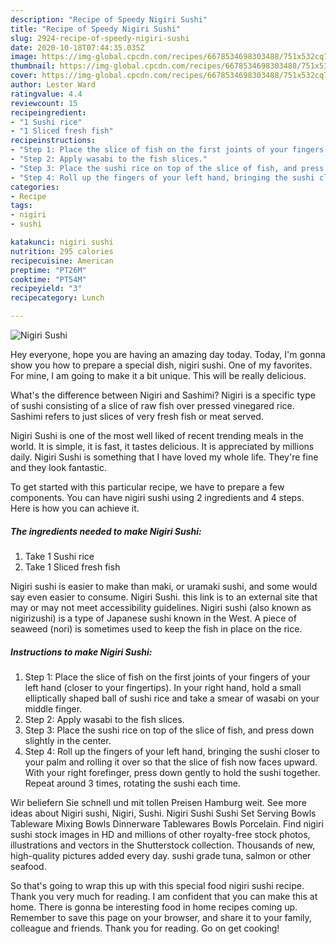 ```yaml
---
description: "Recipe of Speedy Nigiri Sushi"
title: "Recipe of Speedy Nigiri Sushi"
slug: 2924-recipe-of-speedy-nigiri-sushi
date: 2020-10-18T07:44:35.035Z
image: https://img-global.cpcdn.com/recipes/6678534698303488/751x532cq70/nigiri-sushi-recipe-main-photo.jpg
thumbnail: https://img-global.cpcdn.com/recipes/6678534698303488/751x532cq70/nigiri-sushi-recipe-main-photo.jpg
cover: https://img-global.cpcdn.com/recipes/6678534698303488/751x532cq70/nigiri-sushi-recipe-main-photo.jpg
author: Lester Ward
ratingvalue: 4.4
reviewcount: 15
recipeingredient:
- "1 Sushi rice"
- "1 Sliced fresh fish"
recipeinstructions:
- "Step 1: Place the slice of fish on the first joints of your fingers of your left hand (closer to your fingertips). In your right hand, hold a small elliptically shaped ball of sushi rice and take a smear of wasabi on your middle finger."
- "Step 2: Apply wasabi to the fish slices."
- "Step 3: Place the sushi rice on top of the slice of fish, and press down slightly in the center."
- "Step 4: Roll up the fingers of your left hand, bringing the sushi closer to your palm and rolling it over so that the slice of fish now faces upward. With your right forefinger, press down gently to hold the sushi together. Repeat around 3 times, rotating the sushi each time."
categories:
- Recipe
tags:
- nigiri
- sushi

katakunci: nigiri sushi 
nutrition: 295 calories
recipecuisine: American
preptime: "PT26M"
cooktime: "PT54M"
recipeyield: "3"
recipecategory: Lunch

---
```



![Nigiri Sushi](https://img-global.cpcdn.com/recipes/6678534698303488/751x532cq70/nigiri-sushi-recipe-main-photo.jpg)

Hey everyone, hope you are having an amazing day today. Today, I'm gonna show you how to prepare a special dish, nigiri sushi. One of my favorites. For mine, I am going to make it a bit unique. This will be really delicious.

What&#39;s the difference between Nigiri and Sashimi? Nigiri is a specific type of sushi consisting of a slice of raw fish over pressed vinegared rice. Sashimi refers to just slices of very fresh fish or meat served.

Nigiri Sushi is one of the most well liked of recent trending meals in the world. It is simple, it is fast, it tastes delicious. It is appreciated by millions daily. Nigiri Sushi is something that I have loved my whole life. They're fine and they look fantastic.


To get started with this particular recipe, we have to prepare a few components. You can have nigiri sushi using 2 ingredients and 4 steps. Here is how you can achieve it.

<!--inarticleads1-->

##### The ingredients needed to make Nigiri Sushi:

1. Take 1 Sushi rice
1. Take 1 Sliced fresh fish


Nigiri sushi is easier to make than maki, or uramaki sushi, and some would say even easier to consume. Nigiri Sushi. this link is to an external site that may or may not meet accessibility guidelines. Nigiri sushi (also known as nigirizushi) is a type of Japanese sushi known in the West. A piece of seaweed (nori) is sometimes used to keep the fish in place on the rice. 

<!--inarticleads2-->

##### Instructions to make Nigiri Sushi:

1. Step 1: Place the slice of fish on the first joints of your fingers of your left hand (closer to your fingertips). In your right hand, hold a small elliptically shaped ball of sushi rice and take a smear of wasabi on your middle finger.
1. Step 2: Apply wasabi to the fish slices.
1. Step 3: Place the sushi rice on top of the slice of fish, and press down slightly in the center.
1. Step 4: Roll up the fingers of your left hand, bringing the sushi closer to your palm and rolling it over so that the slice of fish now faces upward. With your right forefinger, press down gently to hold the sushi together. Repeat around 3 times, rotating the sushi each time.


Wir beliefern Sie schnell und mit tollen Preisen Hamburg weit. See more ideas about Nigiri sushi, Nigiri, Sushi. Nigiri Sushi Sushi Set Serving Bowls Tableware Mixing Bowls Dinnerware Tablewares Bowls Porcelain. Find nigiri sushi stock images in HD and millions of other royalty-free stock photos, illustrations and vectors in the Shutterstock collection. Thousands of new, high-quality pictures added every day. sushi grade tuna, salmon or other seafood. 

So that's going to wrap this up with this special food nigiri sushi recipe. Thank you very much for reading. I am confident that you can make this at home. There is gonna be interesting food in home recipes coming up. Remember to save this page on your browser, and share it to your family, colleague and friends. Thank you for reading. Go on get cooking!
